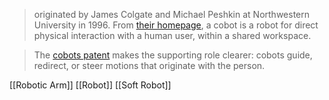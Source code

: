 > originated by James Colgate and Michael Peshkin at Northwestern University in 1996. From [their homepage](https://peshkin.mech.northwestern.edu/cobot/), a cobot is a robot for direct physical interaction with a human user, within a shared workspace.

> The [cobots patent](https://patents.google.com/patent/US5952796) makes the supporting role clearer: cobots guide, redirect, or steer motions that originate with the person.


[[Robotic Arm]]
[[Robot]]
[[Soft Robot]]